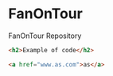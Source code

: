 FanOnTour
=========

FanOnTour Repository

```html
<h2>Example of code</h2>

<a href="www.as.com">as</a>
```
